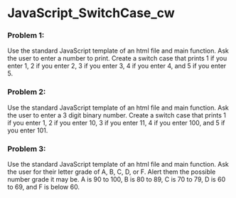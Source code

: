 # JavaScript_SwitchCase_cw

### Problem 1:
Use the standard JavaScript template of an html file and main function. Ask the user to enter a number to print. Create a switch case that prints 1 if you enter 1, 2 if you enter 2, 3 if you enter 3, 4 if you enter 4, and 5 if you enter 5.

### Problem 2:
Use the standard JavaScript template of an html file and main function. Ask the user to enter a 3 digit binary number. Create a switch case that prints 1 if you enter 1, 2 if you enter 10, 3 if you enter 11, 4 if you enter 100, and 5 if you enter 101.

### Problem 3:
Use the standard JavaScript template of an html file and main function. Ask the user for their letter grade of A, B, C, D, or F. Alert them the possible number grade it may be. A is 90 to 100, B is 80 to 89, C is 70 to 79, D is 60 to 69, and F is below 60.
